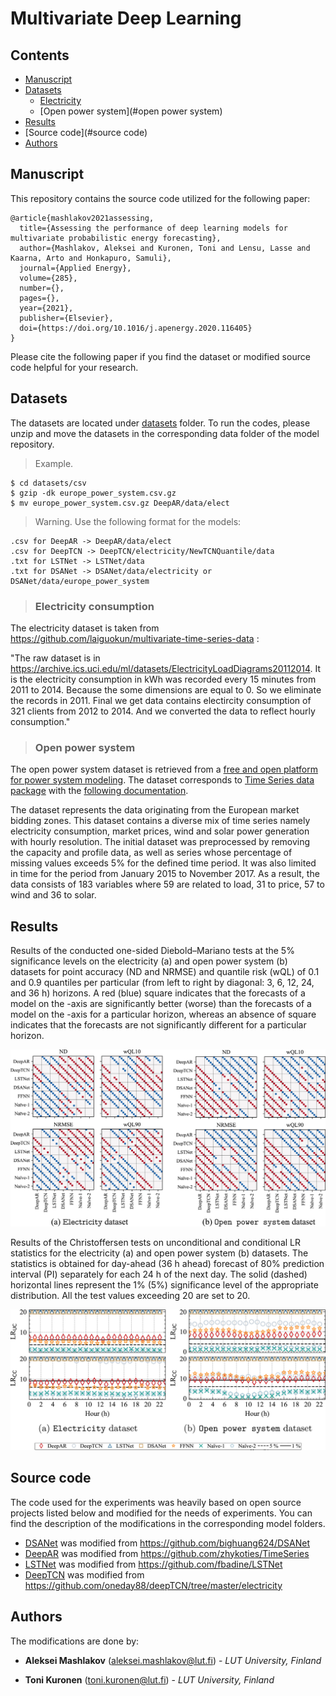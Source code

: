 # Multivariate Deep Learning

<!--toc-->
## Contents
- [Manuscript](#manuscript)
- [Datasets](#datasets)
  - [Electricity](#electricity)
  - [Open power system](#open power system)
- [Results](#results)
- [Source code](#source code)
- [Authors](#authors)
<!--toc_end-->


## Manuscript

This repository contains the source code utilized for the following paper:
```
@article{mashlakov2021assessing,
  title={Assessing the performance of deep learning models for multivariate probabilistic energy forecasting},
  author={Mashlakov, Aleksei and Kuronen, Toni and Lensu, Lasse and Kaarna, Arto and Honkapuro, Samuli},
  journal={Applied Energy},
  volume={285},
  number={},
  pages={},
  year={2021},
  publisher={Elsevier},
  doi={https://doi.org/10.1016/j.apenergy.2020.116405}
}
```
Please cite the following paper if you find the dataset or modified source code helpful for your research.

## Datasets

The datasets are located under [datasets](datasets) folder. To run the codes, please unzip and move the datasets in the corresponding data folder of the model repository.
> Example.

```
$ cd datasets/csv
$ gzip -dk europe_power_system.csv.gz
$ mv europe_power_system.csv.gz DeepAR/data/elect
```
> Warning. Use the following format for the models:
```
.csv for DeepAR -> DeepAR/data/elect
.csv for DeepTCN -> DeepTCN/electricity/NewTCNQuantile/data
.txt for LSTNet -> LSTNet/data
.txt for DSANet -> DSANet/data/electricity or DSANet/data/europe_power_system
```

> ### Electricity consumption

The electricity dataset is taken from https://github.com/laiguokun/multivariate-time-series-data :

"The raw dataset is in https://archive.ics.uci.edu/ml/datasets/ElectricityLoadDiagrams20112014. It is the electricity consumption in kWh was recorded every 15 minutes from 2011 to 2014. Because the some dimensions are equal to 0. So we eliminate the records in 2011. Final we get data contains electircity consumption of 321 clients from 2012 to 2014. And we converted the data to reflect hourly consumption."

> ### Open power system

The open power system dataset is retrieved from a [free and open platform for power system modeling](https://open-power-system-data.org/).
The dataset corresponds to [Time Series data package](https://data.open-power-system-data.org/time_series/2019-06-05) with the [following documentation](https://nbviewer.jupyter.org/github/Open-Power-System-Data/datapackage_timeseries/blob/2019-05-15/main.ipynb).

The dataset represents the data originating from the European market bidding zones. This dataset contains a diverse mix of time series namely electricity consumption, market prices, wind and solar power generation with hourly resolution.
The initial dataset was preprocessed by removing the capacity and profile data, as well as series whose percentage of missing values exceeds 5\% for the defined time period. It was also limited in time for the period from January 2015 to November 2017. As a result, the data consists of 183 variables where 59 are related to load, 31 to price, 57 to wind and 36 to solar.

## Results
Results of the conducted one-sided Diebold–Mariano tests at the 5% significance levels on the electricity (a) and open power system (b) datasets for point accuracy (ND and NRMSE) and quantile risk (wQL) of 0.1 and 0.9 quantiles per particular (from left to right by diagonal: 3, 6, 12, 24, and 36 h) horizons. A red (blue) square indicates that the forecasts of a model on the -axis are significantly better (worse) than the forecasts of a model on the -axis for a particular horizon, whereas an absence of square indicates that the forecasts are not significantly different for a particular horizon.

![Statistical test: accuracy and quantile risk](./results/stat_test.jpg)

Results of the Christoffersen tests on unconditional and conditional LR statistics for the electricity (a) and open power system (b) datasets. The statistics is obtained for day-ahead (36 h ahead) forecast of 80% prediction interval (PI) separately for each 24 h of the next day. The solid (dashed) horizontal lines represent the 1% (5%) significance level of the appropriate distribution. All the test values exceeding 20 are set to 20.

![Statistical test: prediction interval coverage](./results/coverage_test.jpg)

## Source code

The code used for the experiments was heavily based on open source projects listed below and modified for the needs of experiments. You can find the description of the modifications in the corresponding model folders.

- [DSANet](DSANet) was modified from https://github.com/bighuang624/DSANet
- [DeepAR](DeepAR) was modified from https://github.com/zhykoties/TimeSeries
- [LSTNet](LSTNet) was modified from https://github.com/fbadine/LSTNet
- [DeepTCN](DeepTCN) was modified from https://github.com/oneday88/deepTCN/tree/master/electricity

## Authors

The modifications are done by:

* **Aleksei Mashlakov** (<aleksei.mashlakov@lut.fi>) - *LUT University, Finland*

* **Toni Kuronen** (<toni.kuronen@lut.fi>) - *LUT University, Finland*

